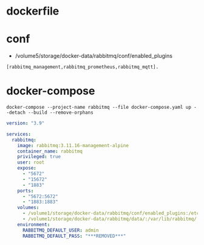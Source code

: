 # dockerfile
# conf
- /volume5/storage/docker-data/rabbitmq/conf/enabled_plugins
```text
[rabbitmq_management,rabbitmq_prometheus,rabbitmq_mqtt].
```

# docker-compose
```shell
docker-compose --project-name rabbitmq --file docker-compose.yaml up --detach --build --remove-orphans
```
```yaml
version: "3.9"

services:
  rabbitmq:
    image: rabbitmq:3.11.16-management-alpine
    container_name: rabbitmq
    privileged: true
    user: root
    expose:
      - "5672"
      - "15672"
      - "1883"
    ports:
      - "5672:5672"
      - "1883:1883"
    volumes:
      - /volume1/storage/docker-data/rabbitmq/conf/enabled_plugins:/etc/rabbitmq/enabled_plugins
      - /volume1/storage/docker-data/rabbitmq/data/:/var/lib/rabbitmq/
    environment:
      RABBITMQ_DEFAULT_USER: admin
      RABBITMQ_DEFAULT_PASS: "***REMOVED***"
```